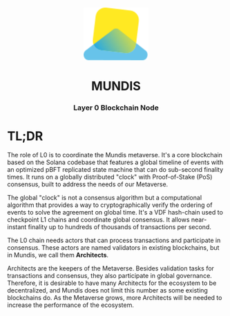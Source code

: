 <div align="center">
<p>
  <img src="docs/img/mundis-logo.svg" 
    width="150" 
    alt="A layered metaverse ecosystem of parallel, interconnected worlds, built for massive scale, extreme performance, visual interaction and unlimited extensibility."
  />
</p>
<h1>MUNDIS</h1>
<h3>Layer 0 Blockchain Node</h3>
</div>

# TL;DR
The role of L0 is to coordinate the Mundis metaverse. It's a core blockchain based on the Solana codebase that features a global timeline of events with an optimized pBFT replicated state machine that can do sub-second finality times. It runs on a globally distributed "clock" with Proof-of-Stake (PoS) consensus, built to address the needs of our Metaverse.

The global "clock" is not a consensus algorithm but a computational algorithm that provides a way to cryptographically verify the ordering of events to solve the agreement on global time. It's a VDF hash-chain used to checkpoint L1 chains and coordinate global consensus. It allows near-instant finality up to hundreds of thousands of transactions per second.

The L0 chain needs actors that can process transactions and participate in consensus. These actors are named validators in existing blockchains, but in Mundis, we call them **Architects**.

Architects are the keepers of the Metaverse. Besides validation tasks for transactions and consensus, they also participate in global governance. Therefore, it is desirable to have many Architects for the ecosystem to be decentralized, and Mundis does not limit this number as some existing blockchains do. As the Metaverse grows, more Architects will be needed to increase the performance of the ecosystem.
